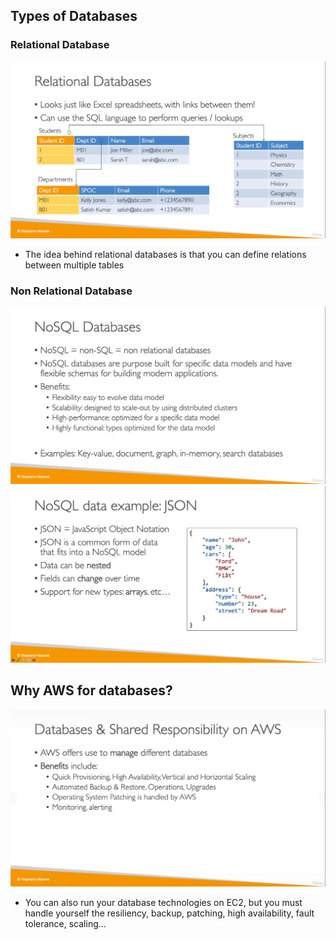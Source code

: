 

## Types of Databases

### Relational Database
![](img/rdb.png)  
* The idea behind relational databases is that you can define relations between multiple tables

### Non Relational Database
![](img/nonsql.png)  
![](img/nosqlex.png)  

## Why AWS for databases?
![](img/srm.png)  
* You can also run your database technologies on EC2, but you must
handle yourself the resiliency, backup, patching, high availability, fault tolerance, scaling… 